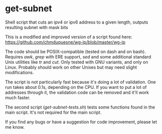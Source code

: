 # get-subnet
Shell script that cuts an ipv4 or ipv6 address to a given length, outputs resulting subnet with mask bits

This is a modified and improved version of a script found here:
https://github.com/chmduquesne/wg-ip/blob/master/wg-ip

The code should be POSIX-compatible (tested on dash and on bash).
Requires _awk_, _grep_ with ERE support, _sed_ and some additional standard Unix utilities like _tr_ and _cut_.
Only tested with GNU variants, and only on Linux.
Probably should work on other Unixes but may need slight modifications.

The script is not particularly fast because it's doing a lot of validation. One run takes about 0.1s, depending on the CPU.
If you want to put a lot of addresses through it, the validation code can be removed and it'll work much faster.

The second script (_get-subnet-tests.sh_) tests some functions found in the main script. It's not required for the main script.

If you find any bugs or have a suggestion for code improvement, please let me know.
